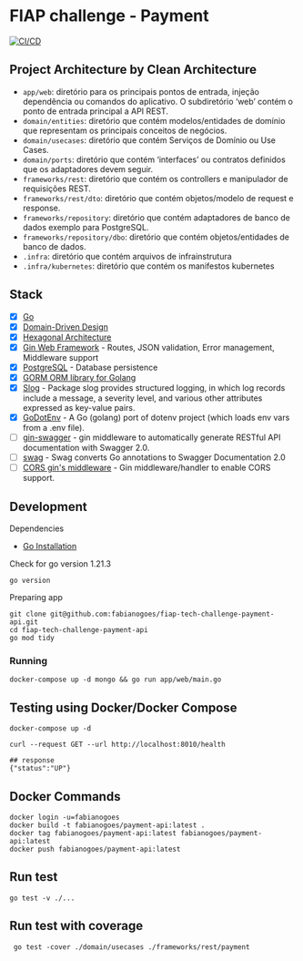 # FIAP challenge - Payment

[![CI/CD](https://github.com/fabianogoes/fiap-tech-challenge-restaurant-api/actions/workflows/deploy.yml/badge.svg)](https://github.com/fabianogoes/fiap-tech-challenge-restaurant-api/actions/workflows/deploy.yml)

## Project Architecture by Clean Architecture

- `app/web`: diretório para os principais pontos de entrada, injeção dependência ou comandos do aplicativo. O subdiretório ‘web’ contém o ponto de entrada principal a API REST.
- `domain/entities`: diretório que contém modelos/entidades de domínio que representam os principais conceitos de negócios.
- `domain/usecases`: diretório que contém Serviços de Domínio ou Use Cases.
- `domain/ports`: diretório que contém ‘interfaces’ ou contratos definidos que os adaptadores devem seguir.
- `frameworks/rest`: diretório que contém os controllers e manipulador de requisições REST.
- `frameworks/rest/dto`: diretório que contém objetos/modelo de request e response.
- `frameworks/repository`: diretório que contém adaptadores de banco de dados exemplo para PostgreSQL.
- `frameworks/repository/dbo`: diretório que contém objetos/entidades de banco de dados.
- `.infra`: diretório que contém arquivos de infrainstrutura
- `.infra/kubernetes`: diretório que contém os manifestos kubernetes

## Stack

- [x] [Go][0]
- [x] [Domain-Driven Design][6]
- [x] [Hexagonal Architecture][5]
- [x] [Gin Web Framework][1] - Routes, JSON validation, Error management, Middleware support
- [x] [PostgreSQL][3] - Database persistence
- [x] [GORM ORM library for Golang][2]
- [x] [Slog](https://pkg.go.dev/log/slog) - Package slog provides structured logging, in which log records include a message, a severity level, and various other attributes expressed as key-value pairs. 
- [x] [GoDotEnv](https://github.com/joho/godotenv) - A Go (golang) port of dotenv project (which loads env vars from a .env file).
- [ ] [gin-swagger](https://github.com/swaggo/gin-swagger) - gin middleware to automatically generate RESTful API documentation with Swagger 2.0.
- [ ] [swag](https://github.com/swaggo/swag) - Swag converts Go annotations to Swagger Documentation 2.0
- [ ] [CORS gin's middleware](https://github.com/gin-contrib/cors) - Gin middleware/handler to enable CORS support.

## Development

Dependencies

- [Go Installation](https://go.dev/doc/install)

Check for go version 1.21.3

```shell
go version
```

Preparing app

```shell
git clone git@github.com:fabianogoes/fiap-tech-challenge-payment-api.git
cd fiap-tech-challenge-payment-api
go mod tidy
````

### Running

```shell
docker-compose up -d mongo && go run app/web/main.go
```

## Testing using Docker/Docker Compose

```shell
docker-compose up -d

curl --request GET --url http://localhost:8010/health

## response 
{"status":"UP"}
```

## Docker Commands

```shell
docker login -u=fabianogoes
docker build -t fabianogoes/payment-api:latest .
docker tag fabianogoes/payment-api:latest fabianogoes/payment-api:latest
docker push fabianogoes/payment-api:latest
```

## Run test

```shell
go test -v ./...
```

## Run test with coverage

```shell
 go test -cover ./domain/usecases ./frameworks/rest/payment
```

[0]: https://go.dev/
[1]: https://gin-gonic.com/
[2]: https://gorm.io/index.html
[3]: https://www.postgresql.org/
[5]: https://alistair.cockburn.us/hexagonal-architecture/
[6]: https://www.amazon.com/dp/0321125215?ref_=cm_sw_r_cp_ud_dp_0M66DHP14SJ5GBBJCRNP
